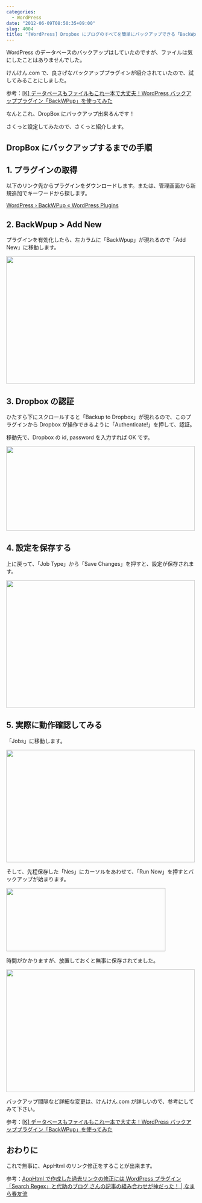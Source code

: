 ```yaml
---
categories:
  - WordPress
date: "2012-06-09T08:50:35+09:00"
slug: 4004
title: "[WordPress] Dropbox にブログのすべてを簡単にバックアップできる「BackWpup」"
---
```


WordPress のデータベースのバックアップはしていたのですが、ファイルは気にしたことはありませんでした。

けんけん.com で、良さげなバックアッププラグインが紹介されていたので、試してみることにしました。

参考：[[K] データベースもファイルもこれ一本で大丈夫！WordPress バックアッププラグイン「BackWPup」を使ってみた](http://knk-n.com/2012/06/08/backwpup_wordpress_backup-plugin/)

なんとこれ、DropBox にバックアップ出来るんです！

さくっと設定してみたので、さくっと紹介します。

## DropBox にバックアップするまでの手順

## 1. プラグインの取得

以下のリンク先からプラグインをダウンロードします。または、管理画面から新規追加でキーワードから探します。

[WordPress › BackWPup « WordPress Plugins](http://wordpress.org/extend/plugins/backwpup/)

## 2. BackWpup > Add New

プラグインを有効化したら、左カラムに「BackWpup」が現れるので「Add New」に移動します。

<img alt="" src="/images/2012/06/4004_1.png" width="500" height="337">

## 3. Dropbox の認証

ひたすら下にスクロールすると「Backup to Dropbox」が現れるので、このプラグインから Dropbox が操作できるように「Authenticate!」を押して、認証。

移動先で、Dropbox の id, password を入力すれば OK です。

<img alt="" src="/images/2012/06/4004_2.png" width="500" height="223">

## 4. 設定を保存する

上に戻って、「Job Type」から「Save Changes」を押すと、設定が保存されます。

<img alt="" src="/images/2012/06/4004_3.png" width="500" height="337">

## 5. 実際に動作確認してみる

「Jobs」に移動します。

<img alt="" src="/images/2012/06/4004_4.png" width="500" height="297">

そして、先程保存した「Nes」にカーソルをあわせて、「Run Now」を押すとバックアップが始まります。

<img alt="" src="/images/2012/06/4004_5.png" width="422" height="167">

時間がかかりますが、放置しておくと無事に保存されてました。

<img alt="" src="/images/2012/06/4004_6.png" width="500" height="324">

バックアップ間隔など詳細な変更は、けんけん.com が詳しいので、参考にしてみて下さい。

参考：[[K] データベースもファイルもこれ一本で大丈夫！WordPress バックアッププラグイン「BackWPup」を使ってみた](http://knk-n.com/2012/06/08/backwpup_wordpress_backup-plugin/)

## おわりに

これで無事に、AppHtml のリンク修正をすることが出来ます。

参考：[AppHtml で作成した過去リンクの修正には WordPress プラグイン「Search Regex」と代助のブログ さんの記事の組み合わせが神だった！ | なまら春友流](http://harutomo-ryu.com/archives/2012-06-08/141426.html)
